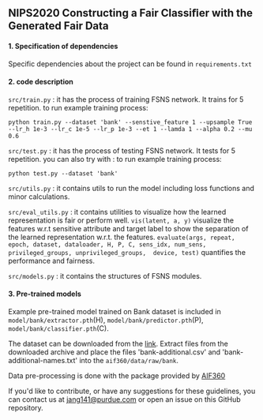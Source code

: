## NIPS2020 Constructing a Fair Classiﬁer with the Generated Fair Data

#### 1. Specification of dependencies
Specific dependencies about the project can be found in `requirements.txt`

#### 2. code description

`src/train.py` : it has the process of training FSNS network. It trains for 5 repetition.
to run example training process:
```console
python train.py --dataset 'bank' --senstive_feature 1 --upsample True  --lr_h 1e-3 --lr_c 1e-5 --lr_p 1e-3 --et 1 --lamda 1 --alpha 0.2 --mu 0.6
```
`src/test.py` :  it has the process of testing FSNS network. It tests for 5 repetition.
you can also try with :
to run example training process:
```console
python test.py --dataset 'bank'
```

`src/utils.py` : it contains utils to run the model including loss functions and minor calculations.

`src/eval_utils.py` : it contains utilities to visualize how the learned representation is fair or perform well.
`vis(latent, a, y)` visualize the features w.r.t sensitive attribute and target label to show the separation of the learned representation w.r.t. the features. 
`evaluate(args, repeat, epoch, dataset, dataloader, H, P, C, sens_idx, num_sens, privileged_groups, unprivileged_groups,  device, test)` quantifies the performance and fairness.

`src/models.py` : it contains the structures of FSNS modules.


#### 3. Pre-trained models
Example pre-trained model trained on Bank dataset is included in `model/bank/extractor.pth`(H), `model/bank/predictor.pth`(P), `model/bank/classifier.pth`(C).

The dataset can be downloaded from the [link](https://archive.ics.uci.edu/ml/machine-learning-databases/00222/bank-additional.zip).
Extract files from the downloaded archive and place the files 'bank-additional.csv' and 'bank-additional-names.txt' into the `aif360/data/raw/bank`.

Data pre-processing is done with the package provided by [AIF360](https://github.com/IBM/AIF360)


If you'd like to contribute, or have any suggestions for these guidelines, you can contact us at jang141@purdue.com or open an issue on this GitHub repository. 
